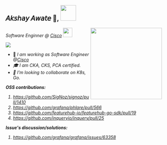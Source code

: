<h2> 𝘈𝘬𝘴𝘩𝘢𝘺 𝘈𝘸𝘢𝘵𝘦 👋, <img src="https://media.giphy.com/media/mGcNjsfWAjY5AEZNw6/giphy.gif" width="50"></h2>
<p><em>Software Enginner @ <a href="https://www.cisco.com/site/in/en/index.html">Cisco</a>
  <img src="https://media.giphy.com/media/WUlplcMpOCEmTGBtBW/giphy.gif" width="30">
  <img align='right' src="https://media.giphy.com/media/M9gbBd9nbDrOTu1Mqx/giphy.gif" width="230">
</em></p>

![](https://visitor-badge.glitch.me/badge?page_id=AkshayAwate)

- 💼 <em> I am working as Software Engineer @<a href="https://www.cisco.com/site/in/en/index.html">Cisco</a>
- 🎓 <em> I am CKA, CKS, PCA certified.
- 🤝 <em> I’m looking to collaborate on K8s, Go. </em>

**OSS contributions:**
1. https://github.com/SigNoz/signoz/pull/1410
2. https://github.com/grafana/phlare/pull/566
3. https://github.com/featurehub-io/featurehub-go-sdk/pull/19
4. https://github.com/inqueryio/inquery/pull/25

**Issue's discussion/solutions:**
1. https://github.com/grafana/grafana/issues/63358
